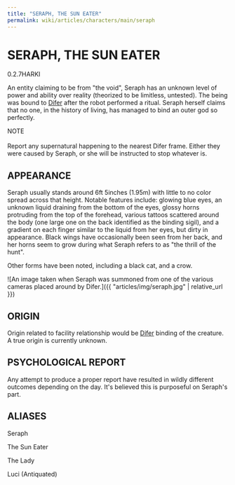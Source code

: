 ```yaml
---
title: "SERAPH, THE SUN EATER"
permalink: wiki/articles/characters/main/seraph
---
```

# SERAPH, THE SUN EATER
<span class="version">0.2.7</span><span class="faction">HARKI</span> 

An entity claiming to be from "the void", Seraph has an unknown level of power and ability over reality (theorized to be limitless, untested). The being was bound to [Difer](/articles/characters/main/difer) after the robot performed a ritual. Seraph herself claims that no one, in the history of living, has managed to bind an outer god so perfectly.

<p class="admonition admonition-note"><span class="admonition-title admonition-title-note">NOTE</span> <br><br>
Report any supernatural happening to the nearest Difer frame. Either they were caused by Seraph, or she will be instructed to stop whatever is.</p>

## APPEARANCE
Seraph usually stands around 6ft 5inches (1.95m) with little to no color spread across that height. Notable features include: glowing blue eyes,  an unknown liquid draining from the bottom of the eyes, glossy horns protruding from the top of the forehead, various tattoos scattered around the body (one large one on the back identified as the binding sigil), and a gradient on each finger similar to the liquid from her eyes, but dirty in appearance. Black wings have occasionally been seen from her back, and her horns seem to grow during what Seraph refers to as "the thrill of the hunt".

Other forms have been noted, including a black cat, and a crow.

![An image taken when Seraph was summoned from one of the various cameras placed around by Difer.]({{ "articles/img/seraph.jpg" | relative_url }})

## ORIGIN
Origin related to facility relationship would be [Difer](/articles/characters/main/difer) binding of the creature. A true origin is currently unknown.
## PSYCHOLOGICAL REPORT
Any attempt to produce a proper report have resulted in wildly different outcomes depending on the day. It's believed this is purposeful on Seraph's part.
## ALIASES
Seraph

The Sun Eater

The Lady

Luci (Antiquated)
